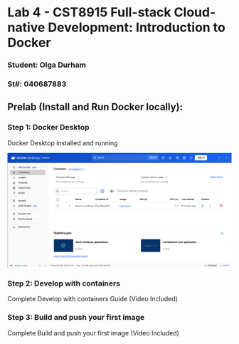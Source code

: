 # Lab 4 - CST8915 Full-stack Cloud-native Development: Introduction to Docker

### Student: Olga Durham
### St#: 040687883

## Prelab (Install and Run Docker locally):

### Step 1: Docker Desktop

Docker Desktop installed and running

![Docker Desktop installed and running](./screenshots/1-docker-desktop-installed-running.png)

### Step 2: Develop with containers
Complete Develop with containers Guide (Video Included)

### Step 3: Build and push your first image
Complete Build and push your first image (Video Included)